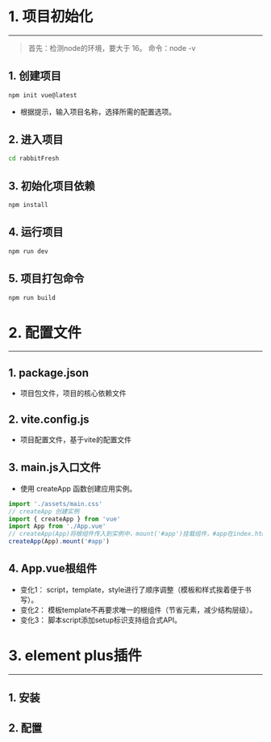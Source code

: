 # 1. 项目初始化

---

> 首先：检测node的环境，要大于 16。
> 命令：node -v

## 1. 创建项目

```sh
npm init vue@latest
```

- 根据提示，输入项目名称，选择所需的配置选项。

## 2. 进入项目

```sh
cd rabbitFresh
```

## 3. 初始化项目依赖


```sh
npm install
```

## 4. 运行项目

```sh
npm run dev
```

## 5. 项目打包命令

```sh
npm run build
```

# 2. 配置文件

---

## 1. package.json

- 项目包文件，项目的核心依赖文件

## 2. vite.config.js

- 项目配置文件，基于vite的配置文件

## 3. main.js入口文件

- 使用 createApp 函数创建应用实例。

```js
import './assets/main.css'
// createApp 创建实例
import { createApp } from 'vue'
import App from './App.vue'
// createApp(App)将根组件传入到实例中，mount('#app')挂载组件，#app在index.html文件中
createApp(App).mount('#app')
```

##  4. App.vue根组件

- 变化1： script，template，style进行了顺序调整（模板和样式挨着便于书写）。
- 变化2： 模板template不再要求唯一的根组件（节省元素，减少结构层级）。
- 变化3： 脚本script添加setup标识支持组合式API。



# 3. element plus插件

---

## 1. 安装



## 2. 配置



